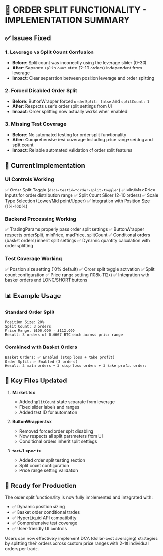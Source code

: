# 🔄 ORDER SPLIT FUNCTIONALITY - IMPLEMENTATION SUMMARY

## ✅ Issues Fixed

### 1. **Leverage vs Split Count Confusion**
- **Before**: Split count was incorrectly using the leverage slider (0-30)
- **After**: Separate `splitCount` state (2-10 orders) independent from leverage
- **Impact**: Clear separation between position leverage and order splitting

### 2. **Forced Disabled Order Split**
- **Before**: ButtonWrapper forced `orderSplit: false` and `splitCount: 1`
- **After**: Respects user's order split settings from UI
- **Impact**: Order splitting now actually works when enabled

### 3. **Missing Test Coverage**
- **Before**: No automated testing for order split functionality
- **After**: Comprehensive test coverage including price range setting and split count
- **Impact**: Reliable automated validation of order split features

## 🎯 Current Implementation

### UI Controls Working
✅ Order Split Toggle (`data-testid="order-split-toggle"`)
✅ Min/Max Price Inputs for order distribution range
✅ Split Count Slider (2-10 orders) 
✅ Scale Type Selection (Lower/Mid point/Upper)
✅ Integration with Position Size (1%-100%)

### Backend Processing Working  
✅ TradingParams properly pass order split settings
✅ ButtonWrapper respects orderSplit, minPrice, maxPrice, splitCount
✅ Conditional orders (basket orders) inherit split settings
✅ Dynamic quantity calculation with order splitting

### Test Coverage Working
✅ Position size setting (10% default)
✅ Order split toggle activation
✅ Split count configuration 
✅ Price range setting (108k-112k)
✅ Integration with basket orders and LONG/SHORT buttons

## 📊 Example Usage

### Standard Order Split
```
Position Size: 20%
Split Count: 3 orders
Price Range: $108,000 - $112,000
Result: 3 orders of 0.0667 BTC each across price range
```

### Combined with Basket Orders
```
Basket Orders: ✅ Enabled (stop loss + take profit)
Order Split: ✅ Enabled (3 orders)
Result: 3 main orders + 3 stop loss orders + 3 take profit orders
```

## 🔧 Key Files Updated

1. **Market.tsx**
   - Added `splitCount` state separate from leverage
   - Fixed slider labels and ranges
   - Added test ID for automation

2. **ButtonWrapper.tsx**
   - Removed forced order split disabling
   - Now respects all split parameters from UI
   - Conditional orders inherit split settings

3. **test-1.spec.ts**
   - Added order split testing section
   - Split count configuration
   - Price range setting validation

## 🚀 Ready for Production

The order split functionality is now fully implemented and integrated with:
- ✅ Dynamic position sizing
- ✅ Basket order conditional trades
- ✅ HyperLiquid API compatibility
- ✅ Comprehensive test coverage
- ✅ User-friendly UI controls

Users can now effectively implement DCA (dollar-cost averaging) strategies by splitting their orders across custom price ranges with 2-10 individual orders per trade.

